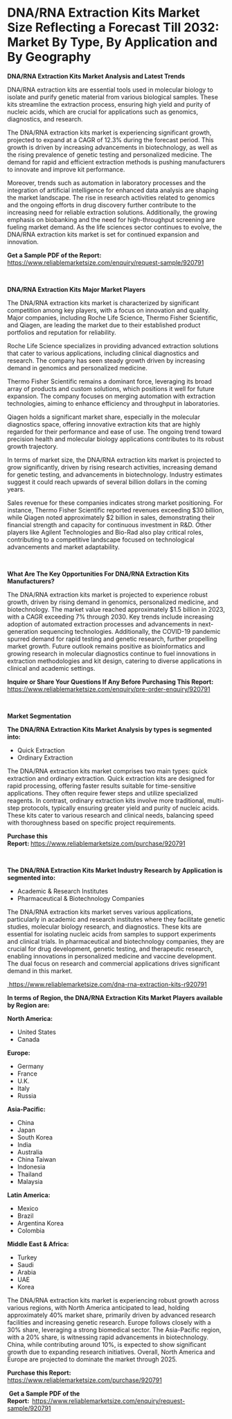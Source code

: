 <p><h1>DNA/RNA Extraction Kits Market Size Reflecting a Forecast Till 2032: Market By Type, By Application and By Geography</h1></p><p><strong>DNA/RNA Extraction Kits Market Analysis and Latest Trends</strong></p>
<p><p>DNA/RNA extraction kits are essential tools used in molecular biology to isolate and purify genetic material from various biological samples. These kits streamline the extraction process, ensuring high yield and purity of nucleic acids, which are crucial for applications such as genomics, diagnostics, and research.</p><p>The DNA/RNA extraction kits market is experiencing significant growth, projected to expand at a CAGR of 12.3% during the forecast period. This growth is driven by increasing advancements in biotechnology, as well as the rising prevalence of genetic testing and personalized medicine. The demand for rapid and efficient extraction methods is pushing manufacturers to innovate and improve kit performance.</p><p>Moreover, trends such as automation in laboratory processes and the integration of artificial intelligence for enhanced data analysis are shaping the market landscape. The rise in research activities related to genomics and the ongoing efforts in drug discovery further contribute to the increasing need for reliable extraction solutions. Additionally, the growing emphasis on biobanking and the need for high-throughput screening are fueling market demand. As the life sciences sector continues to evolve, the DNA/RNA extraction kits market is set for continued expansion and innovation.</p></p>
<p><strong>Get a Sample PDF of the Report:&nbsp;</strong> <a href="https://www.reliablemarketsize.com/enquiry/request-sample/920791?utm_campaign=1888&utm_medium=2&utm_source=Github&utm_content=ia&utm_term=13042025&utm_id=dnarna-extraction-kits">https://www.reliablemarketsize.com/enquiry/request-sample/920791</a></p>
<p>&nbsp;</p>
<p><strong>DNA/RNA Extraction Kits Major Market Players</strong></p>
<p><p>The DNA/RNA extraction kits market is characterized by significant competition among key players, with a focus on innovation and quality. Major companies, including Roche Life Science, Thermo Fisher Scientific, and Qiagen, are leading the market due to their established product portfolios and reputation for reliability. </p><p>Roche Life Science specializes in providing advanced extraction solutions that cater to various applications, including clinical diagnostics and research. The company has seen steady growth driven by increasing demand in genomics and personalized medicine. </p><p>Thermo Fisher Scientific remains a dominant force, leveraging its broad array of products and custom solutions, which positions it well for future expansion. The company focuses on merging automation with extraction technologies, aiming to enhance efficiency and throughput in laboratories. </p><p>Qiagen holds a significant market share, especially in the molecular diagnostics space, offering innovative extraction kits that are highly regarded for their performance and ease of use. The ongoing trend toward precision health and molecular biology applications contributes to its robust growth trajectory.</p><p>In terms of market size, the DNA/RNA extraction kits market is projected to grow significantly, driven by rising research activities, increasing demand for genetic testing, and advancements in biotechnology. Industry estimates suggest it could reach upwards of several billion dollars in the coming years. </p><p>Sales revenue for these companies indicates strong market positioning. For instance, Thermo Fisher Scientific reported revenues exceeding $30 billion, while Qiagen noted approximately $2 billion in sales, demonstrating their financial strength and capacity for continuous investment in R&D. Other players like Agilent Technologies and Bio-Rad also play critical roles, contributing to a competitive landscape focused on technological advancements and market adaptability.</p></p>
<p>&nbsp;</p>
<p><strong>What Are The Key Opportunities For DNA/RNA Extraction Kits Manufacturers?</strong></p>
<p><p>The DNA/RNA extraction kits market is projected to experience robust growth, driven by rising demand in genomics, personalized medicine, and biotechnology. The market value reached approximately $1.5 billion in 2023, with a CAGR exceeding 7% through 2030. Key trends include increasing adoption of automated extraction processes and advancements in next-generation sequencing technologies. Additionally, the COVID-19 pandemic spurred demand for rapid testing and genetic research, further propelling market growth. Future outlook remains positive as bioinformatics and growing research in molecular diagnostics continue to fuel innovations in extraction methodologies and kit design, catering to diverse applications in clinical and academic settings.</p></p>
<p><strong>Inquire or Share Your Questions If Any Before Purchasing This Report:</strong> <a href="https://www.reliablemarketsize.com/enquiry/pre-order-enquiry/920791?utm_campaign=1888&utm_medium=2&utm_source=Github&utm_content=ia&utm_term=13042025&utm_id=dnarna-extraction-kits">https://www.reliablemarketsize.com/enquiry/pre-order-enquiry/920791</a></p>
<p>&nbsp;</p>
<p><strong>Market Segmentation</strong></p>
<p><strong>The DNA/RNA Extraction Kits Market Analysis by types is segmented into:</strong></p>
<p><ul><li>Quick Extraction</li><li>Ordinary Extraction</li></ul></p>
<p><p>The DNA/RNA extraction kits market comprises two main types: quick extraction and ordinary extraction. Quick extraction kits are designed for rapid processing, offering faster results suitable for time-sensitive applications. They often require fewer steps and utilize specialized reagents. In contrast, ordinary extraction kits involve more traditional, multi-step protocols, typically ensuring greater yield and purity of nucleic acids. These kits cater to various research and clinical needs, balancing speed with thoroughness based on specific project requirements.</p></p>
<p><strong>Purchase this Report:&nbsp;</strong><a href="https://www.reliablemarketsize.com/purchase/920791?utm_campaign=1888&utm_medium=2&utm_source=Github&utm_content=ia&utm_term=13042025&utm_id=dnarna-extraction-kits">https://www.reliablemarketsize.com/purchase/920791</a></p>
<p>&nbsp;</p>
<p><strong>The DNA/RNA Extraction Kits Market Industry Research by Application is segmented into:</strong></p>
<p><ul><li>Academic & Research Institutes</li><li>Pharmaceutical & Biotechnology Companies</li></ul></p>
<p><p>The DNA/RNA extraction kits market serves various applications, particularly in academic and research institutes where they facilitate genetic studies, molecular biology research, and diagnostics. These kits are essential for isolating nucleic acids from samples to support experiments and clinical trials. In pharmaceutical and biotechnology companies, they are crucial for drug development, genetic testing, and therapeutic research, enabling innovations in personalized medicine and vaccine development. The dual focus on research and commercial applications drives significant demand in this market.</p></p>
<p><a href="https://www.reliablemarketsize.com/dna-rna-extraction-kits-r920791?utm_campaign=1888&utm_medium=2&utm_source=Github&utm_content=ia&utm_term=13042025&utm_id=dnarna-extraction-kits">&nbsp;https://www.reliablemarketsize.com/dna-rna-extraction-kits-r920791</a></p>
<p><strong>In terms of Region, the DNA/RNA Extraction Kits Market Players available by Region are:</strong></p>
<p>
    <p> <strong> North America: </strong>
        <ul>
            <li>United States</li>
            <li>Canada</li>
        </ul>
        </p> 
    <p> <strong> Europe: </strong>
        <ul>
            <li>Germany</li>
            <li>France</li>
            <li>U.K.</li>
            <li>Italy</li>
            <li>Russia</li>
        </ul>
        </p> 
    <p> <strong> Asia-Pacific: </strong>
        <ul>
            <li>China</li>
            <li>Japan</li>
            <li>South Korea</li>
            <li>India</li>
            <li>Australia</li>
            <li>China Taiwan</li>
            <li>Indonesia</li>
            <li>Thailand</li>
            <li>Malaysia</li>
        </ul>
        </p> 
    <p> <strong> Latin America: </strong>
        <ul>
            <li>Mexico</li>
            <li>Brazil</li>
            <li>Argentina Korea</li>
            <li>Colombia</li>
        </ul>
        </p> 
    <p> <strong> Middle East & Africa: </strong>
        <ul>
            <li>Turkey</li>
            <li>Saudi</li>
            <li>Arabia</li>
            <li>UAE</li>
            <li>Korea</li>
        </ul>
    </p>
    </p>
<p><p>The DNA/RNA extraction kits market is experiencing robust growth across various regions, with North America anticipated to lead, holding approximately 40% market share, primarily driven by advanced research facilities and increasing genetic research. Europe follows closely with a 30% share, leveraging a strong biomedical sector. The Asia-Pacific region, with a 20% share, is witnessing rapid advancements in biotechnology. China, while contributing around 10%, is expected to show significant growth due to expanding research initiatives. Overall, North America and Europe are projected to dominate the market through 2025.</p></p>
<p><strong>Purchase this Report: </strong><a href="https://www.reliablemarketsize.com/purchase/920791?utm_campaign=1888&utm_medium=2&utm_source=Github&utm_content=ia&utm_term=13042025&utm_id=dnarna-extraction-kits">https://www.reliablemarketsize.com/purchase/920791</a></p>
<p>&nbsp;<strong>Get a Sample PDF of the Report:&nbsp;&nbsp;</strong><a href="https://www.reliablemarketsize.com/enquiry/request-sample/920791?utm_campaign=1888&utm_medium=2&utm_source=Github&utm_content=ia&utm_term=13042025&utm_id=dnarna-extraction-kits">https://www.reliablemarketsize.com/enquiry/request-sample/920791</a></p>
<p><strong></strong></p>
<p><p></p><p></p><p></p></p>